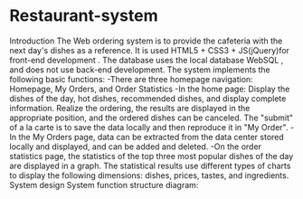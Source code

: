 # Restaurant-system
Introduction
The Web ordering system is to provide the cafeteria with the next day's dishes as a reference. It is used HTML5 + CSS3 + JS(jQuery)for front-end development . The database uses the local database WebSQL , and does not use back-end development. The system implements the following basic functions:
-There are three homepage navigation: Homepage, My Orders, and Order Statistics
-In the home page:
  Display the dishes of the day, hot dishes, recommended dishes, and display complete information.
  Realize the ordering, the results are displayed in the appropriate position, and the ordered dishes can be canceled.
  The "submit" of a la carte is to save the data locally and then reproduce it in "My Order".
-In the My Orders page, data can be extracted from the data center stored locally and displayed, and can be added and deleted.
-On the order statistics page, the statistics of the top three most popular dishes of the day are displayed in a graph. The statistical results use different types of charts to display the following dimensions: dishes, prices, tastes, and ingredients.
System design
System function structure diagram:
